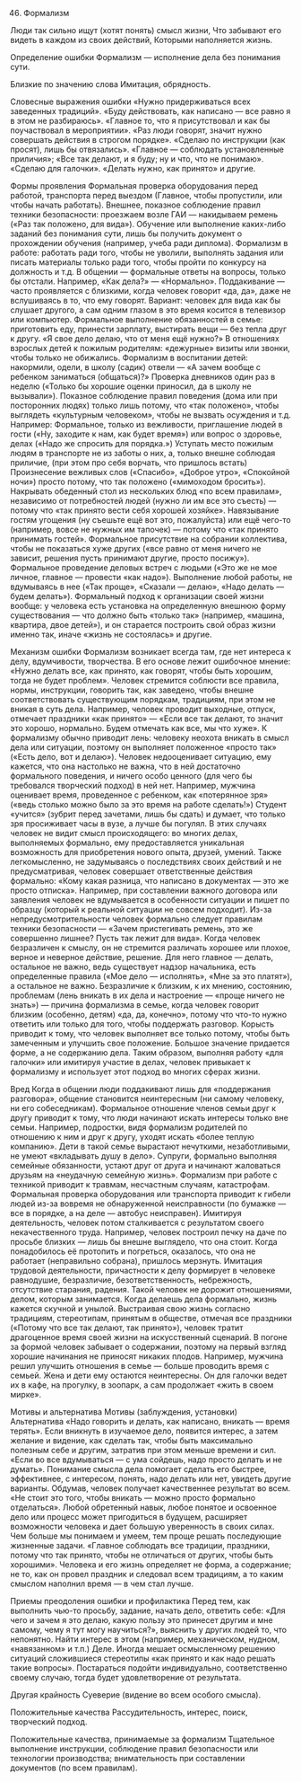 ﻿46. Формализм

Люди так сильно ищут (хотят понять) смысл жизни, 
Что забывают его видеть в каждом из своих действий, 
Которыми наполняется жизнь.

Определение ошибки
Формализм — исполнение дела без понимания сути.

Близкие по значению слова
Имитация, обрядность.

Словесные выражения ошибки
«Нужно придерживаться всех заведенных традиций».
«Буду действовать, как написано — все равно я в этом не разбираюсь».
«Главное то, что я присутствовал и как бы поучаствовал в мероприятии».
«Раз люди говорят, значит нужно совершать действия в строгом порядке».
«Сделаю по инструкции (как просят), лишь бы отвязались».
«Главное — соблюдать установленные приличия»; «Все так делают, и я буду; ну и что, что не понимаю».
«Сделаю для галочки».
«Делать нужно, как принято» и другие.

Формы проявления
Формальная проверка оборудования перед работой, транспорта перед выездом (Главное, чтобы пропустили, или чтобы начать работать).
Внешнее, показное соблюдение правил техники безопасности: проезжаем возле ГАИ — накидываем ремень («Раз так положено, для вида»).
Обучение или выполнение каких-либо заданий без понимания сути, лишь бы получить документ о прохождении обучения (например, учеба ради диплома).
Формализм в работе: работать ради того, чтобы не уволили, выполнять задания или писать материалы только ради того, чтобы пройти по конкурсу на должность и т.д.
В общении — формальные ответы на вопросы, только бы отстали. Например, «Как дела?» — «Нормально».
Поддакивание — часто проявляется с близкими, когда человек говорит «да, да», даже не вслушиваясь в то, что ему говорят. Вариант: человек для вида как бы слушает другого, а сам одним глазом в это время косится в телевизор или компьютер.
Формальное выполнение обязанностей в семье: приготовить еду, принести зарплату, выстирать вещи — без тепла друг к другу. «Я свое дело делаю, что от меня ещё нужно?»
В отношениях взрослых детей к пожилым родителям: «дежурные» визиты или звонки, чтобы только не обижались.
Формализм в воспитании детей: накормили, одели, в школу (садик) отвели — «А зачем вообще с ребенком заниматься (общаться)?» Проверка дневников один раз в неделю («Только бы хорошие оценки приносил, да в школу не вызывали»).
Показное соблюдение правил поведения (дома или при посторонних людях) только лишь потому, что «так положено», чтобы выглядеть «культурным человеком», чтобы не вызвать осуждения и т.д. Например:
Формальное, только из вежливости, приглашение людей в гости («Ну, заходите к нам, как будет время») или вопрос о здоровье, делах («Надо же спросить для порядка.»)
Уступать место пожилым людям в транспорте не из заботы о них, а, только внешне соблюдая приличие, (при этом про себя ворчать, что пришлось встать)
Произнесение вежливых слов («Спасибо», «Доброе утро», «Спокойной ночи») просто потому, что так положено («мимоходом бросить»).
Накрывать обеденный стол из нескольких блюд «по всем правилам», независимо от потребностей людей (нужно ли им все это съесть) — потому что «так принято вести себя хорошей хозяйке».
Навязывание гостям угощения (ну съешьте ещё вот это, пожалуйста) или ещё чего-то (например, вовсе не нужных им тапочек) — потому что «так принято принимать гостей».
Формальное присутствие на собрании коллектива, чтобы не показаться хуже других («все равно от меня ничего не зависит, решения пусть принимают другие, просто посижу»).
Формальное проведение деловых встреч с людьми («Это же не мое личное, главное — провести «как надо»).
Выполнение любой работы, не вдумываясь в нее («Так проще», «Сказали — делаю», «Надо делать — будем делать»).
Формальный подход к организации своей жизни вообще: у человека есть установка на определенную внешнюю форму существования — что должно быть «только так» (например, «машина, квартира, двое детей»), и он старается построить свой образ жизни именно так, иначе «жизнь не состоялась» и другие.

Механизм ошибки
Формализм возникает всегда там, где нет интереса к делу, вдумчивости, творчества. В его основе лежит ошибочное мнение: «Нужно делать все, как принято, как говорят, чтобы быть хорошим, тогда не будет проблем». Человек стремится соблюсти все правила, нормы, инструкции, говорить так, как заведено, чтобы внешне соответствовать существующим порядкам, традициям, при этом не вникая в суть дела. Например, человек проводит выходные, отпуск, отмечает праздники «как принято» — «Если все так делают, то значит это хорошо, нормально. Будем отмечать как все, мы что хуже».
К формализму обычно приводит лень: человеку неохота вникать в смысл дела или ситуации, поэтому он выполняет положенное «просто так» («Есть дело, вот и делаю»). Человек недооценивает ситуацию, ему кажется, что она настолько не важна, что в ней достаточно формального поведения, и ничего особо ценного (для чего бы требовался творческий подход) в ней нет. Например, мужчина оценивает время, проведенное с ребенком, как «потерянное зря» («ведь столько можно было за это время на работе сделать!») Студент «учится» (зубрит перед зачетами, лишь бы сдать) и думает, что только зря просиживает часы в вузе, а лучше бы погулял.
В этих случаях человек не видит смысл происходящего: во многих делах, выполняемых формально, ему предоставляется уникальная возможность для приобретения нового опыта, друзей, умений.
Также легкомысленно, не задумываясь о последствиях своих действий и не предусматривая, человек совершает ответственные действия формально: «Кому какая разница, что написано в документах — это же просто отписка». Например, при составлении важного договора или заявления человек не вдумывается в особенности ситуации и пишет по образцу (который к реальной ситуации не совсем подходит).
Из-за непредусмотрительности человек формально следует правилам техники безопасности — «Зачем пристегивать ремень, это же совершенно лишнее? Пусть так лежит для вида».
Когда человек безразличен к смыслу, он не стремится различать хорошее или плохое, верное и неверное действие, решение. Для него главное — делать, остальное не важно, ведь существует надзор начальника, есть определенные правила («Мое дело — исполнять», «Мне за это платят»), а остальное не важно.
Безразличие к близким, к их мнению, состоянию, проблемам (лень вникать в их дела и настроение — «проще ничего не знать») — причина формализма в семье, когда человек говорит близким (особенно, детям) «да, да, конечно», потому что что-то нужно ответить или только для того, чтобы поддержать разговор.
Корысть приводит к тому, что человек выполняет все только потому, чтобы быть замеченным и улучшить свое положение. Большое значение придается форме, а не содержанию дела.
Таким образом, выполняя работу «для галочки» или имитируя участие в делах, человек привыкает к формализму и использует этот подход во многих сферах жизни.

Вред
Когда в общении люди поддакивают лишь для «поддержания разговора», общение становится неинтересным (ни самому человеку, ни его собеседникам).
Формальное отношение членов семьи друг к другу приводит к тому, что люди начинают искать интересы только вне семьи. Например, подростки, видя формализм родителей по отношению к ним и друг к другу, уходят искать «более теплую компанию». Дети в такой семье вырастают нечуткими, незаботливыми, не умеют «вкладывать душу в дело». Супруги, формально выполняя семейные обязанности, устают друг от друга и начинают жаловаться друзьям на «неудачную семейную жизнь».
Формализм при работе с техникой приводит к травмам, несчастным случаям, катастрофам. Формальная проверка оборудования или транспорта приводит к гибели людей из-за вовремя не обнаруженной неисправности (по бумажке — все в порядке, а на деле — автобус неисправен).
Имитируя деятельность, человек потом сталкивается с результатом своего некачественного труда. Например, человек построил печку на даче по просьбе близких — лишь бы внешне выглядело, что она стоит. Когда понадобилось её протопить и погреться, оказалось, что она не работает (неправильно собрана), пришлось мерзнуть.
Имитация трудовой деятельности, причастности к делу формирует в человеке равнодушие, безразличие, безответственность, небрежность, отсутствие старания, радения. Такой человек не дорожит отношениями, делом, которым занимается.
Когда делаешь дела формально, жизнь кажется скучной и унылой.
Выстраивая свою жизнь согласно традициям, стереотипам, принятым в обществе, отмечая все праздники («Потому что все так делают, так принято»), человек тратит драгоценное время своей жизни на искусственный сценарий.
В погоне за формой человек забывает о содержании, поэтому на первый взгляд хорошие начинания не приносят никаких плодов. Например, мужчина решил улучшить отношения в семье — больше проводить время с семьей. Жена и дети ему остаются неинтересны. Он для галочки ведет их в кафе, на прогулку, в зоопарк, а сам продолжает «жить в своем мирке».

Мотивы и альтернатива
Мотивы (заблуждения, установки)	Альтернатива
«Надо говорить и делать, как написано, вникать — время терять».	Если вникнуть в изучаемое дело, появится интерес, а затем желание и видение, как сделать так, чтобы быть максимально полезным себе и другим, затратив при этом меньше времени и сил.
«Если во все вдумываться — с ума сойдешь, надо просто делать и не думать».	Понимание смысла дела помогает сделать его быстрее, эффективнее, с интересом, понять, надо делать или нет, увидеть другие варианты. Обдумав, человек получает качественнее результат во всем.
«Не стоит это того, чтобы вникать — можно просто формально отделаться».	Любой обретенный навык, любое понятое и освоенное дело или процесс может пригодиться в будущем, расширяет возможности человека и дает большую уверенность в своих силах. Чем больше мы понимаем и умеем, тем проще решать последующие жизненные задачи.
«Главное соблюдать все традиции, праздники, потому что так принято, чтобы не отличаться от других, чтобы быть хорошими».	Человека и его жизнь определяет не форма, а содержание; не то, как он провел праздник и следовал всем традициям, а то каким смыслом наполнил время — в чем стал лучше.

Приемы преодоления ошибки и профилактика
Перед тем, как выполнить чью-то просьбу, задание, начать дело, ответить себе: «Для чего и зачем я это делаю, какую пользу это принесет другим и мне самому, чему я тут могу научиться?», выяснить у других людей то, что непонятно.
Найти интерес в этом (например, механическом, нудном, «навязанном» и т.п.) Деле.
Иногда мешает осмысленному решению ситуаций сложившиеся стереотипы «как принято и как надо решать такие вопросы». Постараться подойти индивидуально, соответственно своему случаю, тогда будет удовлетворение от результата.

Другая крайность
Суеверие (видение во всем особого смысла).

Положительные качества
Рассудительность, интерес, поиск, творческий подход.

Положительные качества, принимаемые за формализм
Тщательное выполнение инструкции, соблюдение правил безопасности или технологии производства; внимательность при составлении документов (по всем правилам). 
